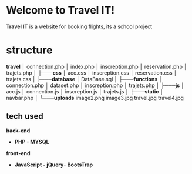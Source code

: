﻿# Welcome to Travel IT!

**Travel IT** is a website for booking flights, its a school project 


# structure

 **travel**
│   connection.php
│   index.php
│   inscreption.php
│   reservation.php
│   trajets.php
│
├───**css**
│       acc.css
│       inscreption.css
│       reservation.css
│       trajets.css
│
├───**database**
│       DataBase.sql
│
├───**functions**
│       connection.php
│       dataset.php
│       inscreption.php
│       trajets.php
│
├───**js**
│       acc.js
│       connection.js
│       inscreption.js
│       trajets.js
│
├───**static**
│       navbar.php
│
└───**uploads**
        image2.png
        image3.jpg
        travel.jpg
        travel4.jpg

## tech used 
**back-end**

 - **PHP - MYSQL**

**front-end**

 - **JavaScript - jQuery**- **BootsTrap**

